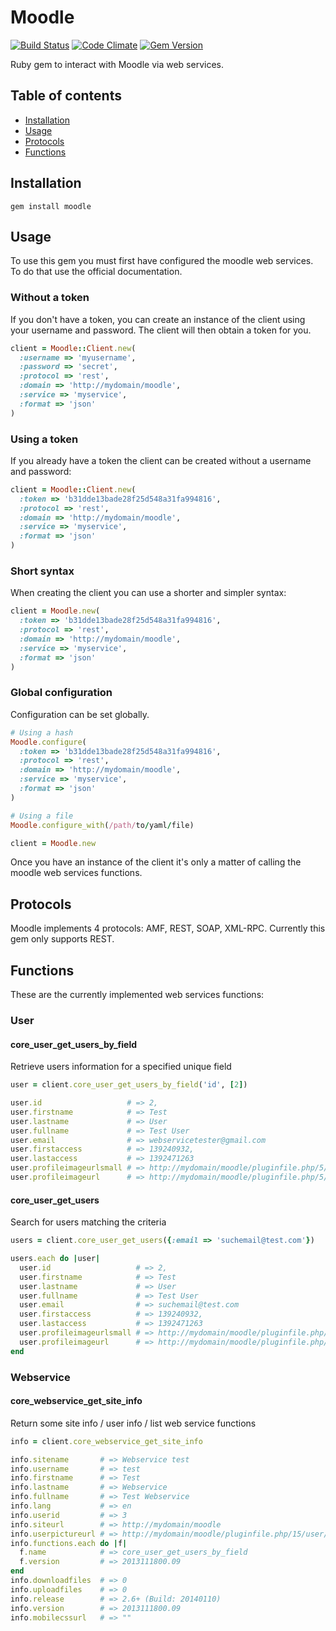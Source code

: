 # Moodle
[![Build Status](https://travis-ci.org/robertboloc/moodle.png)](https://travis-ci.org/robertboloc/moodle)
[![Code Climate](https://codeclimate.com/github/robertboloc/moodle.png)](https://codeclimate.com/github/robertboloc/moodle)
[![Gem Version](https://badge.fury.io/rb/moodle.png)](http://badge.fury.io/rb/moodle)

Ruby gem to interact with Moodle via web services.

## Table of contents
- [Installation](#installation)
- [Usage](#usage)
- [Protocols](#protocols)
- [Functions](#functions)

## Installation
```shell
gem install moodle
```

## Usage
To use this gem you must first have configured the moodle web services. To do that use the official documentation.

### Without a token
If you don't have a token, you can create an instance of the client using your username and password.
The client will then obtain a token for you.
```ruby
client = Moodle::Client.new(
  :username => 'myusername',
  :password => 'secret',
  :protocol => 'rest',
  :domain => 'http://mydomain/moodle',
  :service => 'myservice',
  :format => 'json'
)
```

### Using a token
If you already have a token the client can be created without a username and password:
```ruby
client = Moodle::Client.new(
  :token => 'b31dde13bade28f25d548a31fa994816',
  :protocol => 'rest',
  :domain => 'http://mydomain/moodle',
  :service => 'myservice',
  :format => 'json'
)
```

### Short syntax
When creating the client you can use a shorter and simpler syntax:
```ruby
client = Moodle.new(
  :token => 'b31dde13bade28f25d548a31fa994816',
  :protocol => 'rest',
  :domain => 'http://mydomain/moodle',
  :service => 'myservice',
  :format => 'json'
)
```

### Global configuration
Configuration can be set globally.
```ruby
# Using a hash
Moodle.configure(
  :token => 'b31dde13bade28f25d548a31fa994816',
  :protocol => 'rest',
  :domain => 'http://mydomain/moodle',
  :service => 'myservice',
  :format => 'json'
)

# Using a file
Moodle.configure_with(/path/to/yaml/file)

client = Moodle.new
```

Once you have an instance of the client it's only a matter of calling the moodle web services functions.

## Protocols
Moodle implements 4 protocols: AMF, REST, SOAP, XML-RPC. Currently this gem only supports REST.

## Functions
These are the currently implemented web services functions:

### User

#### core_user_get_users_by_field
Retrieve users information for a specified unique field
```ruby
user = client.core_user_get_users_by_field('id', [2])

user.id                   # => 2,
user.firstname            # => Test
user.lastname             # => User
user.fullname             # => Test User
user.email                # => webservicetester@gmail.com
user.firstaccess          # => 139240932,
user.lastaccess           # => 1392471263
user.profileimageurlsmall # => http://mydomain/moodle/pluginfile.php/5/user/icon/f2
user.profileimageurl      # => http://mydomain/moodle/pluginfile.php/5/user/icon/f1
```

#### core_user_get_users
Search for users matching the criteria
```ruby
users = client.core_user_get_users({:email => 'suchemail@test.com'})

users.each do |user|
  user.id                   # => 2,
  user.firstname            # => Test
  user.lastname             # => User
  user.fullname             # => Test User
  user.email                # => suchemail@test.com
  user.firstaccess          # => 139240932,
  user.lastaccess           # => 1392471263
  user.profileimageurlsmall # => http://mydomain/moodle/pluginfile.php/5/user/icon/f2
  user.profileimageurl      # => http://mydomain/moodle/pluginfile.php/5/user/icon/f1
end
```

### Webservice

#### core_webservice_get_site_info
Return some site info / user info / list web service functions
```ruby
info = client.core_webservice_get_site_info

info.sitename       # => Webservice test
info.username       # => test
info.firstname      # => Test
info.lastname       # => Webservice
info.fullname       # => Test Webservice
info.lang           # => en
info.userid         # => 3
info.siteurl        # => http://mydomain/moodle
info.userpictureurl # => http://mydomain/moodle/pluginfile.php/15/user/icon/f1
info.functions.each do |f|
  f.name            # => core_user_get_users_by_field
  f.version         # => 2013111800.09
end
info.downloadfiles  # => 0
info.uploadfiles    # => 0
info.release        # => 2.6+ (Build: 20140110)
info.version        # => 2013111800.09
info.mobilecssurl   # => ""
```